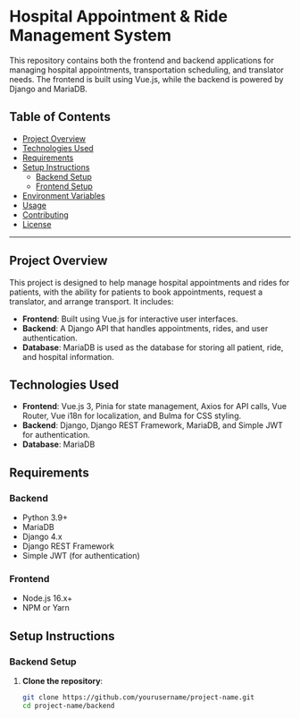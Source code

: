 # Hospital Appointment & Ride Management System

This repository contains both the frontend and backend applications for managing hospital appointments, transportation scheduling, and translator needs. The frontend is built using Vue.js, while the backend is powered by Django and MariaDB.

## Table of Contents
- [Project Overview](#project-overview)
- [Technologies Used](#technologies-used)
- [Requirements](#requirements)
- [Setup Instructions](#setup-instructions)
  - [Backend Setup](#backend-setup)
  - [Frontend Setup](#frontend-setup)
- [Environment Variables](#environment-variables)
- [Usage](#usage)
- [Contributing](#contributing)
- [License](#license)

---

## Project Overview

This project is designed to help manage hospital appointments and rides for patients, with the ability for patients to book appointments, request a translator, and arrange transport. It includes:

- **Frontend**: Built using Vue.js for interactive user interfaces.
- **Backend**: A Django API that handles appointments, rides, and user authentication.
- **Database**: MariaDB is used as the database for storing all patient, ride, and hospital information.

## Technologies Used

- **Frontend**: Vue.js 3, Pinia for state management, Axios for API calls, Vue Router, Vue i18n for localization, and Bulma for CSS styling.
- **Backend**: Django, Django REST Framework, MariaDB, and Simple JWT for authentication.
- **Database**: MariaDB

## Requirements

### Backend
- Python 3.9+
- MariaDB
- Django 4.x
- Django REST Framework
- Simple JWT (for authentication)

### Frontend
- Node.js 16.x+
- NPM or Yarn

## Setup Instructions

### Backend Setup

1. **Clone the repository**:
   ```bash
   git clone https://github.com/yourusername/project-name.git
   cd project-name/backend

